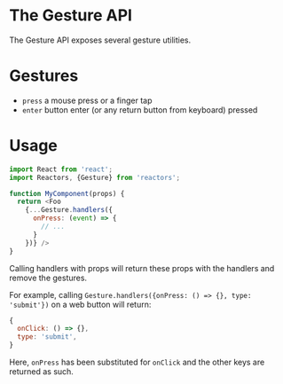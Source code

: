 The Gesture API
===

The Gesture API exposes several gesture utilities.

# Gestures

- `press` a mouse press or a finger tap
- `enter` button enter (or any return button from keyboard) pressed

# Usage

```javascript
import React from 'react';
import Reactors, {Gesture} from 'reactors';

function MyComponent(props) {
  return <Foo
    {...Gesture.handlers({
      onPress: (event) => {
        // ...
      }
    })} />
}
```

Calling handlers with props will return these props with the handlers and remove the gestures.

For example, calling `Gesture.handlers({onPress: () => {}, type: 'submit'})` on a web button will return:

```javascript
{
  onClick: () => {},
  type: 'submit',
}
```

Here, `onPress` has been substituted for `onClick` and the other keys are returned as such.
